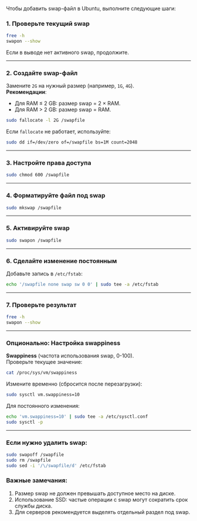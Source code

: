 Чтобы добавить swap-файл в Ubuntu, выполните следующие шаги:

### 1. Проверьте текущий swap
```bash
free -h
swapon --show
```
Если в выводе нет активного swap, продолжите.

---

### 2. Создайте swap-файл
Замените `2G` на нужный размер (например, `1G`, `4G`).  
**Рекомендации**:  
- Для RAM ≤ 2 GB: размер swap = 2 × RAM.  
- Для RAM > 2 GB: размер swap = RAM.

```bash
sudo fallocate -l 2G /swapfile
```
Если `fallocate` не работает, используйте:
```bash
sudo dd if=/dev/zero of=/swapfile bs=1M count=2048
```

---

### 3. Настройте права доступа
```bash
sudo chmod 600 /swapfile
```

---

### 4. Форматируйте файл под swap
```bash
sudo mkswap /swapfile
```

---

### 5. Активируйте swap
```bash
sudo swapon /swapfile
```

---

### 6. Сделайте изменение постоянным
Добавьте запись в `/etc/fstab`:
```bash
echo '/swapfile none swap sw 0 0' | sudo tee -a /etc/fstab
```

---

### 7. Проверьте результат
```bash
free -h
swapon --show
```

---

### Опционально: Настройка swappiness
**Swappiness** (частота использования swap, 0-100).  
Проверьте текущее значение:
```bash
cat /proc/sys/vm/swappiness
```
Измените временно (сбросится после перезагрузки):
```bash
sudo sysctl vm.swappiness=10
```
Для постоянного изменения:
```bash
echo 'vm.swappiness=10' | sudo tee -a /etc/sysctl.conf
sudo sysctl -p
```

---

### Если нужно удалить swap:
```bash
sudo swapoff /swapfile
sudo rm /swapfile
sudo sed -i '/\/swapfile/d' /etc/fstab
```

### Важные замечания:
1. Размер swap не должен превышать доступное место на диске.
2. Использование SSD: частые операции с swap могут сократить срок службы диска.
3. Для серверов рекомендуется выделять отдельный раздел под swap.